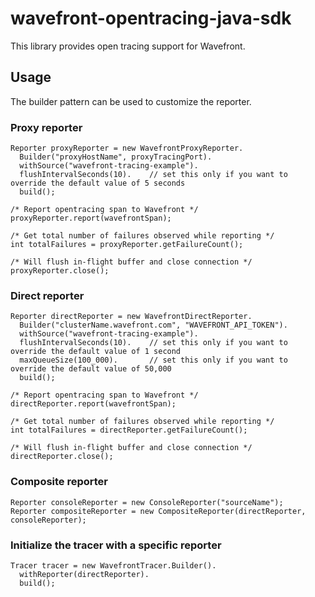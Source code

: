 # wavefront-opentracing-java-sdk

This library provides open tracing support for Wavefront.

## Usage
The builder pattern can be used to customize the reporter.

### Proxy reporter
```
Reporter proxyReporter = new WavefrontProxyReporter.
  Builder("proxyHostName", proxyTracingPort).
  withSource("wavefront-tracing-example").
  flushIntervalSeconds(10).    // set this only if you want to override the default value of 5 seconds
  build();
  
/* Report opentracing span to Wavefront */
proxyReporter.report(wavefrontSpan);

/* Get total number of failures observed while reporting */
int totalFailures = proxyReporter.getFailureCount();

/* Will flush in-flight buffer and close connection */
proxyReporter.close();  
```

### Direct reporter
```
Reporter directReporter = new WavefrontDirectReporter.
  Builder("clusterName.wavefront.com", "WAVEFRONT_API_TOKEN").
  withSource("wavefront-tracing-example").
  flushIntervalSeconds(10).    // set this only if you want to override the default value of 1 second
  maxQueueSize(100_000).       // set this only if you want to override the default value of 50,000 
  build();
  
/* Report opentracing span to Wavefront */
directReporter.report(wavefrontSpan);

/* Get total number of failures observed while reporting */
int totalFailures = directReporter.getFailureCount();

/* Will flush in-flight buffer and close connection */
directReporter.close();  
```

### Composite reporter
```
Reporter consoleReporter = new ConsoleReporter("sourceName");
Reporter compositeReporter = new CompositeReporter(directReporter, consoleReporter);
```

### Initialize the tracer with a specific reporter
```
Tracer tracer = new WavefrontTracer.Builder().
  withReporter(directReporter).
  build();
```
